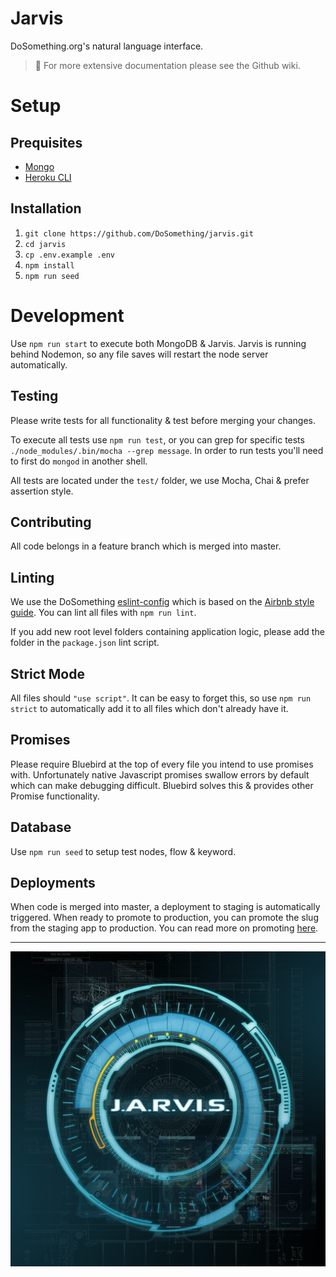 # Jarvis

DoSomething.org's natural language interface.

> :memo: For more extensive documentation please see the Github wiki.

# Setup

## Prequisites
* [Mongo](https://www.mongodb.com/download-center)
* [Heroku CLI](https://devcenter.heroku.com/articles/heroku-cli)

## Installation
1. `git clone https://github.com/DoSomething/jarvis.git`
2. `cd jarvis`
3. `cp .env.example .env`
4. `npm install`
5. `npm run seed`

# Development
Use `npm run start` to execute both MongoDB & Jarvis. Jarvis is running behind Nodemon, so any file saves will restart the node server automatically.

## Testing
Please write tests for all functionality & test before merging your changes.

To execute all tests use `npm run test`, or you can grep for specific tests `./node_modules/.bin/mocha --grep message`. In order to run tests you'll need to first do `mongod` in another shell.

All tests are located under the `test/` folder, we use Mocha, Chai & prefer assertion style.

## Contributing
All code belongs in a feature branch which is merged into master.

## Linting
We use the DoSomething [eslint-config](https://github.com/DoSomething/eslint-config) which is based on the [Airbnb style guide](https://github.com/airbnb/javascript). You can lint all files with `npm run lint`.

If you add new root level folders containing application logic, please add the folder in the `package.json` lint script.

## Strict Mode
All files should `"use script"`. It can be easy to forget this, so use `npm run strict` to automatically add it to all files which don't already have it.

## Promises
Please require Bluebird at the top of every file you intend to use promises with. Unfortunately native Javascript promises swallow errors by default which can make debugging difficult. Bluebird solves this & provides other Promise functionality.

## Database
Use `npm run seed` to setup test nodes, flow & keyword.

## Deployments
When code is merged into master, a deployment to staging is automatically triggered. When ready to promote to production, you can promote the slug from the staging app to production. You can read more on promoting [here](https://devcenter.heroku.com/articles/pipelines#promoting).

----

![jarvis logo](jarvis.jpg)
